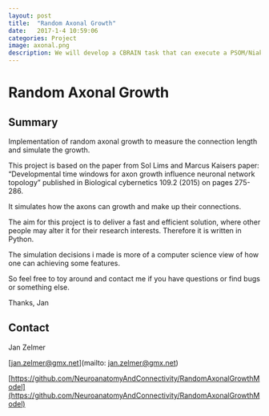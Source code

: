 ```yaml
---
layout: post
title:  "Random Axonal Growth"
date:   2017-1-4 10:59:06
categories: Project
image: axonal.png
description: We will develop a CBRAIN task that can execute a PSOM/Niak pipeline.
---
```

# Random Axonal Growth

## Summary
Implementation of random axonal growth to measure the connection length and simulate the growth.

This project is based on the paper from Sol Lims and Marcus Kaisers paper: “Developmental time windows for axon growth influence neuronal network topology” published in Biological cybernetics 109.2 (2015) on pages 275-286.

It simulates how the axons can growth and make up their connections.

The aim for this project is to deliver a fast and efficient solution, where other people may alter it for their research interests. Therefore it is written in Python.

The simulation decisions i made is more of a computer science view of how one can achieving some features.

So feel free to toy around and contact me if you have questions or find bugs or something else.

Thanks, Jan

## Contact
Jan Zelmer

[jan.zelmer@gmx.net](mailto: jan.zelmer@gmx.net)

[https://github.com/NeuroanatomyAndConnectivity/RandomAxonalGrowthModel](https://github.com/NeuroanatomyAndConnectivity/RandomAxonalGrowthModel)
